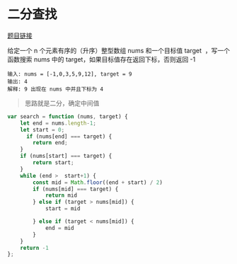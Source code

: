 # 二分查找
<a href="https://leetcode-cn.com/problems/binary-search/" target="_blank">题目链接</a>

<div>给定一个 n 个元素有序的（升序）整型数组 nums 和一个目标值 target  ，写一个函数搜索 nums 中的 target，如果目标值存在返回下标，否则返回 -1</div>

```
输入: nums = [-1,0,3,5,9,12], target = 9
输出: 4
解释: 9 出现在 nums 中并且下标为 4
```

> 思路就是二分，确定中间值

```js
var search = function (nums, target) {
    let end = nums.length-1;
    let start = 0;
      if (nums[end] === target) {
        return end;
    }
    if (nums[start] === target) {
        return start;
    }
    while (end >  start+1) {
        const mid = Math.floor((end + start) / 2)
        if (nums[mid] === target) {
            return mid
        } else if (target > nums[mid]) {
            start = mid

        } else if (target < nums[mid]) {
            end = mid
        }
    }
    return -1
};
```